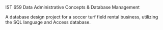 IST 659 Data Administrative Concepts & Database Management

A database design project for a soccer turf field rental business, utilizing the SQL language and Access database.
